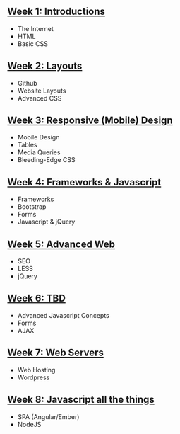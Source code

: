 [Week 1: Introductions](Week-1)
--------
* The Internet
* HTML
* Basic CSS

[Week 2: Layouts](Week-2)
--------
* Github
* Website Layouts
* Advanced CSS

[Week 3: Responsive (Mobile) Design](Week-3)
---------
* Mobile Design
* Tables
* Media Queries
* Bleeding-Edge CSS

[Week 4: Frameworks & Javascript](Week-4)
--------
* Frameworks
* Bootstrap
* Forms
* Javascript & jQuery

[Week 5: Advanced Web](Week-5)
--------
* SEO
* LESS
* jQuery

[Week 6: TBD](Week-6)
----------
* Advanced Javascript Concepts
* Forms
* AJAX

[Week 7: Web Servers](Week-7)
--------
* Web Hosting
* Wordpress

[Week 8: Javascript all the things](Week-8)
--------
* SPA (Angular/Ember)
* NodeJS